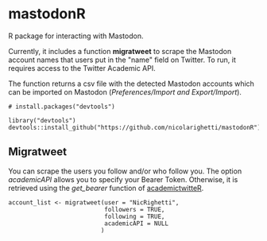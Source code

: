 # mastodonR

R package for interacting with Mastodon.

Currently, it includes a function **migratweet** to scrape the Mastodon account names that users put in the "name" field on Twitter. To run, it requires access to the Twitter Academic API.

The function returns a csv file with the detected Mastodon accounts which can be imported on Mastodon (*Preferences/Import and Export/Import*).


```
# install.packages("devtools")

library("devtools")
devtools::install_github("https://github.com/nicolarighetti/mastodonR")
```

## Migratweet

You can scrape the users you follow and/or who follow you.
The option *academicAPI* allows you to specify your Bearer Token. Otherwise, it is retrieved using the *get_bearer* function of [academictwitteR](https://github.com/cjbarrie/academictwitteR). 

```
account_list <- migratweet(user = "NicRighetti", 
                           followers = TRUE,
                           following = TRUE,
                           academicAPI = NULL
                          )
```




